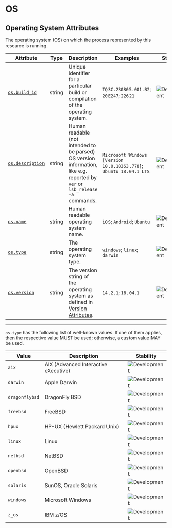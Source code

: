 <!-- NOTE: THIS FILE IS AUTOGENERATED. DO NOT EDIT BY HAND. -->
<!-- see templates/registry/markdown/attribute_namespace.md.j2 -->

# OS

## Operating System Attributes

The operating system (OS) on which the process represented by this resource is running.

| Attribute | Type | Description | Examples | Stability |
|---|---|---|---|---|
| <a id="os-build-id" href="#os-build-id">`os.build_id`</a> | string | Unique identifier for a particular build or compilation of the operating system. | `TQ3C.230805.001.B2`; `20E247`; `22621` | ![Development](https://img.shields.io/badge/-development-blue) |
| <a id="os-description" href="#os-description">`os.description`</a> | string | Human readable (not intended to be parsed) OS version information, like e.g. reported by `ver` or `lsb_release -a` commands. | `Microsoft Windows [Version 10.0.18363.778]`; `Ubuntu 18.04.1 LTS` | ![Development](https://img.shields.io/badge/-development-blue) |
| <a id="os-name" href="#os-name">`os.name`</a> | string | Human readable operating system name. | `iOS`; `Android`; `Ubuntu` | ![Development](https://img.shields.io/badge/-development-blue) |
| <a id="os-type" href="#os-type">`os.type`</a> | string | The operating system type. | `windows`; `linux`; `darwin` | ![Development](https://img.shields.io/badge/-development-blue) |
| <a id="os-version" href="#os-version">`os.version`</a> | string | The version string of the operating system as defined in [Version Attributes](/docs/resource/README.md#version-attributes). | `14.2.1`; `18.04.1` | ![Development](https://img.shields.io/badge/-development-blue) |

---

`os.type` has the following list of well-known values. If one of them applies, then the respective value MUST be used; otherwise, a custom value MAY be used.

| Value  | Description | Stability |
|---|---|---|
| `aix` | AIX (Advanced Interactive eXecutive) | ![Development](https://img.shields.io/badge/-development-blue) |
| `darwin` | Apple Darwin | ![Development](https://img.shields.io/badge/-development-blue) |
| `dragonflybsd` | DragonFly BSD | ![Development](https://img.shields.io/badge/-development-blue) |
| `freebsd` | FreeBSD | ![Development](https://img.shields.io/badge/-development-blue) |
| `hpux` | HP-UX (Hewlett Packard Unix) | ![Development](https://img.shields.io/badge/-development-blue) |
| `linux` | Linux | ![Development](https://img.shields.io/badge/-development-blue) |
| `netbsd` | NetBSD | ![Development](https://img.shields.io/badge/-development-blue) |
| `openbsd` | OpenBSD | ![Development](https://img.shields.io/badge/-development-blue) |
| `solaris` | SunOS, Oracle Solaris | ![Development](https://img.shields.io/badge/-development-blue) |
| `windows` | Microsoft Windows | ![Development](https://img.shields.io/badge/-development-blue) |
| `z_os` | IBM z/OS | ![Development](https://img.shields.io/badge/-development-blue) |
